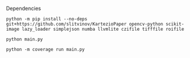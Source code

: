 Dependencies
```
python -m pip install --no-deps git+https://github.com/slitvinov/KartezioPaper opencv-python scikit-image lazy_loader simplejson numba llvmlite czifile tifffile roifile
```

```
python main.py
```

```
python -m coverage run main.py
```
